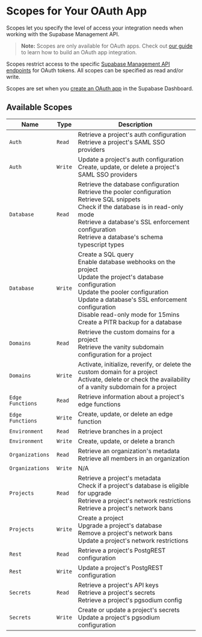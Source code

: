# Scopes for Your OAuth App

Scopes let you specify the level of access your integration needs when working with the Supabase Management API.

> **Note:** Scopes are only available for OAuth apps. Check out [our guide](https://supabase.com/docs/guides/platform/oauth-apps/build-a-supabase-integration) to learn how to build an OAuth app integration.

Scopes restrict access to the specific [Supabase Management API endpoints](https://supabase.com/docs/reference/api/introduction) for OAuth tokens. All scopes can be specified as read and/or write.

Scopes are set when you [create an OAuth app](https://supabase.com/docs/guides/platform/oauth-apps/build-a-supabase-integration#create-an-oauth-app) in the Supabase Dashboard.

## Available Scopes

| Name | Type | Description |
| --- | --- | --- |
| `Auth` | `Read` | Retrieve a project's auth configuration<br>Retrieve a project's SAML SSO providers |
| `Auth` | `Write` | Update a project's auth configuration<br>Create, update, or delete a project's SAML SSO providers |
| `Database` | `Read` | Retrieve the database configuration<br>Retrieve the pooler configuration<br>Retrieve SQL snippets<br>Check if the database is in read-only mode<br>Retrieve a database's SSL enforcement configuration<br>Retrieve a database's schema typescript types |
| `Database` | `Write` | Create a SQL query<br>Enable database webhooks on the project<br>Update the project's database configuration<br>Update the pooler configuration<br>Update a database's SSL enforcement configuration<br>Disable read-only mode for 15mins<br>Create a PITR backup for a database |
| `Domains` | `Read` | Retrieve the custom domains for a project<br>Retrieve the vanity subdomain configuration for a project |
| `Domains` | `Write` | Activate, initialize, reverify, or delete the custom domain for a project<br>Activate, delete or check the availability of a vanity subdomain for a project |
| `Edge Functions` | `Read` | Retrieve information about a project's edge functions |
| `Edge Functions` | `Write` | Create, update, or delete an edge function |
| `Environment` | `Read` | Retrieve branches in a project |
| `Environment` | `Write` | Create, update, or delete a branch |
| `Organizations` | `Read` | Retrieve an organization's metadata<br>Retrieve all members in an organization |
| `Organizations` | `Write` | N/A |
| `Projects` | `Read` | Retrieve a project's metadata<br>Check if a project's database is eligible for upgrade<br>Retrieve a project's network restrictions<br>Retrieve a project's network bans |
| `Projects` | `Write` | Create a project<br>Upgrade a project's database<br>Remove a project's network bans<br>Update a project's network restrictions |
| `Rest` | `Read` | Retrieve a project's PostgREST configuration |
| `Rest` | `Write` | Update a project's PostgREST configuration |
| `Secrets` | `Read` | Retrieve a project's API keys<br>Retrieve a project's secrets<br>Retrieve a project's pgsodium config |
| `Secrets` | `Write` | Create or update a project's secrets<br>Update a project's pgsodium configuration |
